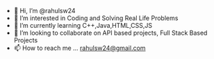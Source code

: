 - 👋 Hi, I’m @rahulsw24
- 👀 I’m interested in Coding and Solving Real Life Problems
- 🌱 I’m currently learning C++,Java,HTML,CSS,JS
- 💞️ I’m looking to collaborate on API based projects, Full Stack Based Projects
- 📫 How to reach me ... rahulsw24@gmail.com

<!---
rahulsw24/rahulsw24 is a ✨ special ✨ repository because its `README.md` (this file) appears on your GitHub profile.
You can click the Preview link to take a look at your changes.
--->
